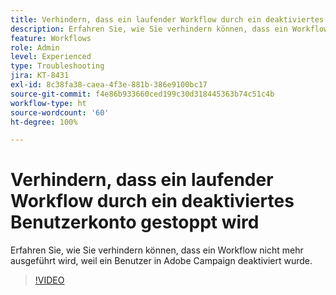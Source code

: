 ```yaml
---
title: Verhindern, dass ein laufender Workflow durch ein deaktiviertes Benutzerkonto gestoppt wird
description: Erfahren Sie, wie Sie verhindern können, dass ein Workflow nicht mehr ausgeführt wird, weil ein Benutzer in Adobe Campaign deaktiviert wurde.
feature: Workflows
role: Admin
level: Experienced
type: Troubleshooting
jira: KT-8431
exl-id: 8c38fa38-caea-4f3e-881b-386e9100bc17
source-git-commit: f4e86b933660ced199c30d318445363b74c51c4b
workflow-type: ht
source-wordcount: '60'
ht-degree: 100%

---
```


# Verhindern, dass ein laufender Workflow durch ein deaktiviertes Benutzerkonto gestoppt wird

Erfahren Sie, wie Sie verhindern können, dass ein Workflow nicht mehr ausgeführt wird, weil ein Benutzer in Adobe Campaign deaktiviert wurde.


>[!VIDEO](https://video.tv.adobe.com/v/335988?quality=12&learn=on)
